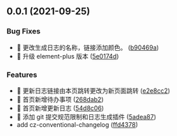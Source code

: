 ## 0.0.1 (2021-09-25)


### Bug Fixes

* 🐛 更改生成日志的名称，链接添加颜色。 ([b90469a](https://github.com/Miss-Sixty/sixty-admin/commit/b90469a4317234eee4b8cdcbabf59452d5c999cd))
* 🐛 升级 element-plus 版本 ([5e0174d](https://github.com/Miss-Sixty/sixty-admin/commit/5e0174d9f020a67df02757b6a6f390046e3cae10))


### Features

* 🎸 更新日志链接由本页跳转更改为新页面跳转 ([e2e8cc2](https://github.com/Miss-Sixty/sixty-admin/commit/e2e8cc2d3347c0e900c1077c350f4a7ff87fef72))
* 🎸 首页新增待办事项 ([268dab2](https://github.com/Miss-Sixty/sixty-admin/commit/268dab2c730010c75e941052c2c8469a3cc8d023))
* 🎸 首页新增更新日志 ([54d8c06](https://github.com/Miss-Sixty/sixty-admin/commit/54d8c065258dbb9189378ccdaf3e363d8f6084eb))
* 🎸 添加 git 提交规范限制和日志生成插件 ([5adea87](https://github.com/Miss-Sixty/sixty-admin/commit/5adea8748324bcb2e879e9b4a4f32f861d7534db))
* add cz-conventional-changelog ([ffd4378](https://github.com/Miss-Sixty/sixty-admin/commit/ffd437815324106516cad063b4706f5e9c0d6daa))



